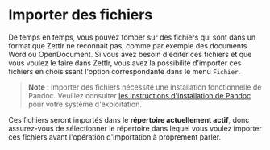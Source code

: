 # Importer des fichiers

De temps en temps, vous pouvez tomber sur des fichiers qui sont dans un format que Zettlr ne reconnait pas, comme par exemple des documents Word ou OpenDocument.
Si vous avez besoin d'éditer ces fichiers et que vous voulez le faire dans Zettlr, vous avez la possibilité d'importer ces fichiers en choisissant l'option correspondante dans le menu `Fichier`.

> **Note** : importer des fichiers nécessite une installation fonctionnelle de Pandoc.
Veuillez consulter [les instructions d'installation de Pandoc](../installing-pandoc.md)
pour votre système d'exploitation.

Ces fichiers seront importés dans le **répertoire actuellement actif**, donc assurez-vous de sélectionner le répertoire dans lequel vous voulez importer ces fichiers avant l'opération d'importation à proprement parler.
